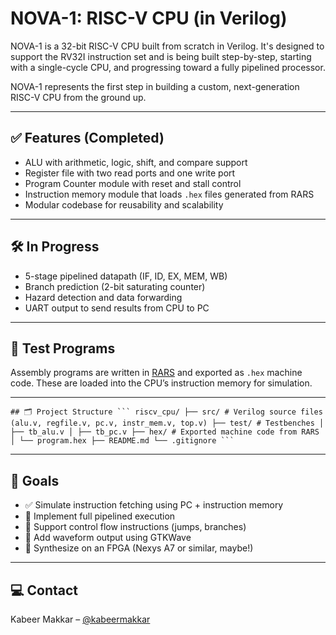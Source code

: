 # NOVA-1: RISC-V CPU (in Verilog)

NOVA-1 is a 32-bit RISC-V CPU built from scratch in Verilog. It's designed to support the RV32I instruction set and is being built step-by-step, starting with a single-cycle CPU, and progressing toward a fully pipelined processor.

NOVA-1 represents the first step in building a custom, next-generation RISC-V CPU from the ground up.

---

## ✅ Features (Completed)

- ALU with arithmetic, logic, shift, and compare support
- Register file with two read ports and one write port
- Program Counter module with reset and stall control
- Instruction memory module that loads `.hex` files generated from RARS
- Modular codebase for reusability and scalability

---

## 🛠️ In Progress

- 5-stage pipelined datapath (IF, ID, EX, MEM, WB)
- Branch prediction (2-bit saturating counter)
- Hazard detection and data forwarding
- UART output to send results from CPU to PC

---

## 🧪 Test Programs

Assembly programs are written in [RARS](https://github.com/TheThirdOne/rars) and exported as `.hex` machine code. These are loaded into the CPU’s instruction memory for simulation.

---

<pre><code>## 🗂️ Project Structure ``` riscv_cpu/ ├── src/ # Verilog source files (alu.v, regfile.v, pc.v, instr_mem.v, top.v) ├── test/ # Testbenches │ ├── tb_alu.v │ ├── tb_pc.v ├── hex/ # Exported machine code from RARS │ └── program.hex ├── README.md └── .gitignore ``` </code></pre>

---

## 🚀 Goals

- ✅ Simulate instruction fetching using PC + instruction memory
- 🔄 Implement full pipelined execution
- 🔄 Support control flow instructions (jumps, branches)
- 🔄 Add waveform output using GTKWave
- 🔄 Synthesize on an FPGA (Nexys A7 or similar, maybe!)

---

## 💻 Contact

Kabeer Makkar – [@kabeermakkar](https://github.com/kabeermakkar)
